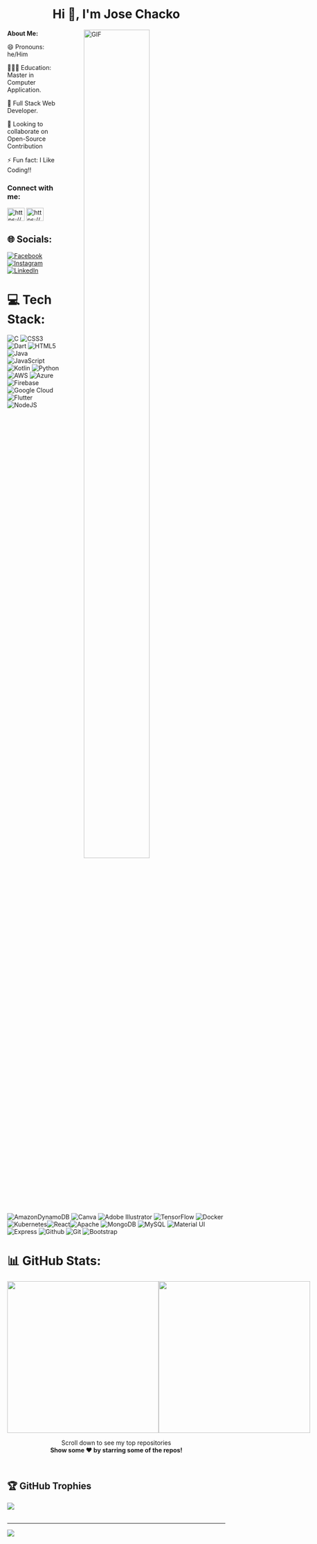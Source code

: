 

<h1 align="center">Hi 👋, I'm Jose Chacko</h1>
<b> About Me: </b>
<img align="right" alt="GIF" src="https://i.giphy.com/media/L1R1tvI9svkIWwpVYr/giphy.webp" width="55%" height="70%" style="margin:0 50px;"> 

😄 Pronouns: he/Him

👩🏻‍💻 Education: Master in Computer Application.

🔭 Full Stack Web Developer.

🤝 Looking to collaborate on Open-Source Contribution

<!-- 📫 How to reach me: https://linktr.ee/Bhavna_Mogha -->

⚡ Fun fact: I Like Coding!!

<h3 align="left">Connect with me:</h3>
<p align="left">
<a href="https://twitter.com/josejoy2216" target="blank">

<a href="https://www.codechef.com/users/josejoy2216" target="blank"><img align="center" src="https://cdn.jsdelivr.net/npm/simple-icons@3.1.0/icons/codechef.svg" alt="https://www.codechef.com/users/josejoy2216" height="30" width="40" /></a>
<a href="https://leetcode.com/u/JoseChacko/" target="blank"><img align="center" src="https://cdn.jsdelivr.net/npm/simple-icons@3.1.0/icons/leetcode.svg" alt="https://www.leetcode.com/users/JoseChacko" height="30" width="40" /></a>




## 🌐 Socials:
[![Facebook](https://img.shields.io/badge/Facebook-%231877F2.svg?logo=Facebook&logoColor=white)](https://www.facebook.com/bhavna.mogha.3) 
[![Instagram](https://img.shields.io/badge/Instagram-%23E4405F.svg?logo=Instagram&logoColor=white)](https://www.instagram.com/bhavanamogha_5?igsh=NXRldGQxdTZibXpm) 
[![LinkedIn](https://img.shields.io/badge/LinkedIn-%230077B5.svg?logo=linkedin&logoColor=white)](https://www.linkedin.com/in/bhavna-mogha-851246207/) 
# 💻 Tech Stack:
![C](https://img.shields.io/badge/c-%2300599C.svg?style=for-the-badge&logo=c&logoColor=white) ![CSS3](https://img.shields.io/badge/css3-%231572B6.svg?style=for-the-badge&logo=css3&logoColor=white) ![Dart](https://img.shields.io/badge/dart-%230175C2.svg?style=for-the-badge&logo=dart&logoColor=white) ![HTML5](https://img.shields.io/badge/html5-%23E34F26.svg?style=for-the-badge&logo=html5&logoColor=white) ![Java](https://img.shields.io/badge/java-%23ED8B00.svg?style=for-the-badge&logo=java&logoColor=white) ![JavaScript](https://img.shields.io/badge/javascript-%23323330.svg?style=for-the-badge&logo=javascript&logoColor=%23F7DF1E) ![Kotlin](https://img.shields.io/badge/kotlin-%230095D5.svg?style=for-the-badge&logo=kotlin&logoColor=white) ![Python](https://img.shields.io/badge/python-3670A0?style=for-the-badge&logo=python&logoColor=ffdd54) ![AWS](https://img.shields.io/badge/AWS-%23FF9900.svg?style=for-the-badge&logo=amazon-aws&logoColor=white) ![Azure](https://img.shields.io/badge/azure-%230072C6.svg?style=for-the-badge&logo=azure-devops&logoColor=white)  ![Firebase](https://img.shields.io/badge/firebase-%23039BE5.svg?style=for-the-badge&logo=firebase) ![Google Cloud](https://img.shields.io/badge/Google%20Cloud-%234285F4.svg?style=for-the-badge&logo=google-cloud&logoColor=white) ![Flutter](https://img.shields.io/badge/Flutter-%2302569B.svg?style=for-the-badge&logo=Flutter&logoColor=white) ![NodeJS](https://img.shields.io/badge/node.js-6DA55F?style=for-the-badge&logo=node.js&logoColor=white)  ![AmazonDynamoDB](https://img.shields.io/badge/Amazon%20DynamoDB-4053D6?style=for-the-badge&logo=Amazon%20DynamoDB&logoColor=white) ![Canva](https://img.shields.io/badge/Canva-%2300C4CC.svg?style=for-the-badge&logo=Canva&logoColor=white) ![Adobe Illustrator](https://img.shields.io/badge/adobeillustrator-%23FF9A00.svg?style=for-the-badge&logo=adobeillustrator&logoColor=white) ![TensorFlow](https://img.shields.io/badge/TensorFlow-%23FF6F00.svg?style=for-the-badge&logo=TensorFlow&logoColor=white) ![Docker](https://img.shields.io/badge/docker-%230db7ed.svg?style=for-the-badge&logo=docker&logoColor=white) ![Kubernetes](https://img.shields.io/badge/kubernetes-%23326ce5.svg?style=for-the-badge&logo=kubernetes&logoColor=white)![React](https://img.shields.io/badge/react-%2320232a.svg?style=for-the-badge&logo=react&logoColor=%2361DAFB)![Apache](https://img.shields.io/badge/apache-%23D42029.svg?style=for-the-badge&logo=apache&logoColor=white)  ![MongoDB](https://img.shields.io/badge/MongoDB-%234ea94b.svg?style=for-the-badge&logo=mongodb&logoColor=white) ![MySQL](https://img.shields.io/badge/mysql-%2300f.svg?style=for-the-badge&logo=mysql&logoColor=white) ![Material UI](https://img.shields.io/badge/material-ui-%2320232a.svg?style=for-the-badge&logo=materialui&logoColor=%2361DAFB) ![Express](https://img.shields.io/badge/Express-%234ea94b.svg?style=for-the-badge&logo=express&logoColor=white) ![Github](https://img.shields.io/badge/github-%2300f.svg?style=for-the-badge&logo=github&logoColor=white) ![Git](https://img.shields.io/badge/git-%2320232a.svg?style=for-the-badge&logo=react&logoColor=%2361DAFB) ![Bootstrap](https://img.shields.io/badge/bootstrap-%2320232a.svg?style=for-the-badge&logo=bootstrap&logoColor=%2361DAFB)



# 📊 GitHub Stats:
<div style="align-items: center; width: 100%; display: flex; align-items: space-around; justify-content: space-around;">
<a style="" href="https://github.com/josejoy2216">
  <img height=350 align="center" src="https://github-readme-stats.vercel.app/api?username=josejoy2216&show_icons=true&theme=tokyonight&rank_icon=github&show=reviews,discussions_started,discussions_answered,prs_merged,prs_merged_percentage&hide=["contribs","issues"]"/>
</a>
<a style="" href="https://github.com/josejoy2216">
  <img height=350 align="center" src="https://github-readme-stats.vercel.app/api/top-langs/?username=josejoy2216&theme=tokyonight&layout=donut-vertical"/>
</a>
</div>

 <p align="center">
     Scroll down to see my top repositories 
    <br>
    <b>
      Show some ❤️ by starring some of the repos!
    </b>
</p>
                                                                                                                      
<br>

## 🏆 GitHub Trophies
[![](https://github-profile-trophy.vercel.app/?username=josejoy2216&theme=radical&no-frame=false&no-bg=false&margin-w=4)](https://github.com/josejoy2216)<br><br>


---

<a href="https://github.com/josejoy2216">
  <img src="https://imgur.com/rilHVxA.png"/>
</a>
<!-- <img src="https://img.shields.io/badge/-C++-black?style=for-the-badge&logo=c%2B%2B&logoColor=blue" style="margin:5px" /> -->
<!-- <img src="https://img.shields.io/badge/-C%23-black?style=for-the-badge&logo=c-sharp&logoColor=green" style="margin:5px" /> -->
<!-- <img src="http://img.shields.io/badge/-lua-black?style=for-the-badge&logo=lua&logoColor=blue" style="margin:5px" /> -->
<!-- <img src="http://img.shields.io/badge/-c-black?style=for-the-badge&logo=c&logoColor=white" style="margin:5px" /> -->                                                                                                                       
                                                                                                                       
